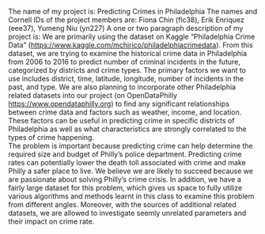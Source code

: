 The name of my project is: Predicting Crimes in Philadelphia
The names and Cornell IDs of the project members are: Fiona Chin (flc38), Erik Enriquez (eee37),  Yumeng Niu (yn227)
A one or two paragraph description of my project is:
We are primarily using the dataset on Kaggle “Philadelphia Crime Data” (https://www.kaggle.com/mchirico/philadelphiacrimedata). From this dataset, we are trying to examine the historical crime data in Philadelphia from 2006 to 2016 to predict number of criminal incidents in the future, categorized by districts and crime types. The primary factors we want to use includes district, time, latitude, longitude, number of incidents in the past, and type.
We are also planning to incorporate other Philadelphia related datasets into our project (on OpenDataPhilly https://www.opendataphilly.org)  to find any significant relationships between crime data and factors such as weather, income, and location.  These factors can be useful in predicting crime in specific districts of Philadelphia as well as what characteristics are strongly correlated to the types of crime happening.  
The problem is important because predicting crime can help determine the required size and budget of Philly’s police department. Predicting crime rates can potentially lower the death toll associated with crime and make Philly a safer place to live.
We believe we are likely to succeed because we are passionate about solving Philly’s crime crisis. In addition, we have a fairly large dataset for this problem, which gives us space to fully utilize various algorithms and methods learnt in this class to examine this problem from different angles. Moreover, with the sources of additional related datasets, we are allowed to investigate seemly unrelated parameters and their impact on crime rate. 
